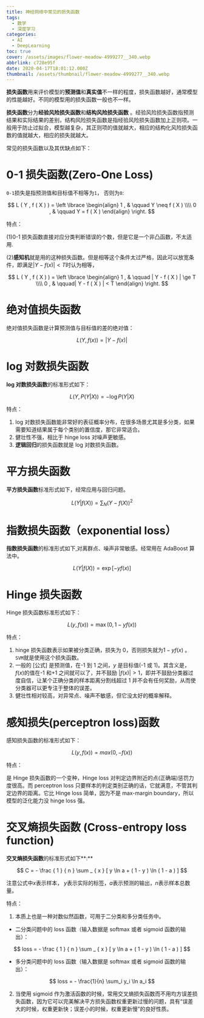 ```yaml
---
title: 神经网络中常见的损失函数
tags:
  - 数学
  - 深度学习
categories:
  - AI
  - DeepLearning
toc: true
cover: /assets/images/flower-meadow-4999277__340.webp
abbrlink: c728e95f
date: 2020-04-17T18:01:12.000Z
thumbnail: /assets/thumbnail/flower-meadow-4999277__340.webp
---
```


**损失函数**用来评价模型的**预测值**和**真实值**不一样的程度，损失函数越好，通常模型的性能越好。不同的模型用的损失函数一般也不一样。

**损失函数**分为**经验风险损失函数**和**结构风险损失函数**
。经验风险损失函数指预测结果和实际结果的差别，结构风险损失函数是指经验风险损失函数加上正则项。一般用于防止过拟合，模型越复杂，其正则项的值就越大，相应的结构化风险损失函数的值就越大，相应的损失就越大。

常见的损失函数以及其优缺点如下：

<!-- more -->

# 0-1 损失函数(Zero-One Loss)

`0-1`损失是指预测值和目标值不相等为`1`， 否则为`0`:

$$
L ( Y , f ( X ) ) = \left \lbrace
\begin{align}
1 , & \qquad Y \neq f ( X )  \\\\
0 , & \qquad Y = f ( X )
\end{align}
\right.
$$

特点：

(1)0-1 损失函数直接对应分类判断错误的个数，但是它是一个非凸函数，不太适用.

(2)**感知机**就是用的这种损失函数。但是相等这个条件太过严格，因此可以放宽条件，即满足$|Y - f(x)| < T$时认为相等，

$$
L ( Y , f ( X ) ) = \left \lbrace
\begin{align}
1 , & \qquad | Y - f ( X ) | \ge T \\\\
0 , & \qquad| Y - f ( X ) | < T
\end{align}
\right.
$$

# 绝对值损失函数

绝对值损失函数是计算预测值与目标值的差的绝对值：

$$
L(Y, f(x)) = |Y - f(x)|
$$

# log 对数损失函数

**log 对数损失函数**的标准形式如下：

$$
L(Y, P(Y|X)) = -\log P(Y|X)
$$

特点：

1. log 对数损失函数能非常好的表征概率分布，在很多场景尤其是多分类，如果需要知道结果属于每个类别的置信度，那它非常适合。
2. 健壮性不强，相比于 hinge loss 对噪声更敏感。
3. **逻辑回归**的损失函数就是 log 对数损失函数。

# 平方损失函数

**平方损失函数**标准形式如下，经常应用与回归问题。

$$
L ( Y | f ( X ) ) = \sum _ { N } ( Y - f ( X ) ) ^ { 2 }
$$

# 指数损失函数（exponential loss）

**指数损失函数**的标准形式如下,对离群点、噪声非常敏感。经常用在 AdaBoost 算法中。

$$
L(Y|f(X)) = \exp[-yf(x)]
$$

# Hinge 损失函数

Hinge 损失函数标准形式如下：

$$
L(y, f(x)) = \max(0, 1-yf(x))
$$

特点：

1. hinge 损失函数表示如果被分类正确，损失为 0，否则损失就为$1-yf(x)$ 。`SVM`就是使用这个损失函数。
2. 一般的 [公式] 是预测值，在-1 到 1 之间，$y$ 是目标值(-1 或 1)。其含义是，$f(x)$的值在-1 和+1 之间就可以了，并不鼓励 $|f(
   x)| > 1$，即并不鼓励分类器过度自信，让某个正确分类的样本距离分割线超过 1 并不会有任何奖励，从而使分类器可以更专注于整体的误差。
3. 健壮性相对较高，对异常点、噪声不敏感，但它没太好的概率解释。

# 感知损失(perceptron loss)函数

感知损失函数的标准形式如下：

$$
L(y, f(x)) = max(0, -f(x))
$$

特点：

是 Hinge 损失函数的一个变种，Hinge loss 对判定边界附近的点(正确端)惩罚力度很高。而 perceptron loss
只要样本的判定类别正确的话，它就满意，不管其判定边界的距离。它比 Hinge loss 简单，因为不是 max-margin boundary，所以模型的泛化能力没
hinge loss 强。

# 交叉熵损失函数 (Cross-entropy loss function)

**交叉熵损失函数**的标准形式如下**:**

$$
C = - \frac { 1 } { n } \sum _ { x } [ y \ln a + ( 1 - y ) \ln ( 1 - a ) ]
$$

注意公式中$x$表示样本， $y$表示实际的标签，$a$表示预测的输出，$n$表示样本总数量。

特点：

1. 本质上也是一种对数似然函数，可用于二分类和多分类任务中。

- 二分类问题中的 loss 函数（输入数据是 softmax 或者 sigmoid 函数的输出）：

$$
loss = - \frac { 1 } { n } \sum _ { x } [ y \ln a + ( 1 - y ) \ln ( 1 - a ) ]
$$

- 多分类问题中的 loss 函数（输入数据是 softmax 或者 sigmoid 函数的输出）：

$$
loss = - \frac{1}{n} \sum_i y_i \ln a_i
$$

2. 当使用 sigmoid 作为激活函数的时候，常用交叉熵损失函数而不用均方误差损失函数，因为它可以完美解决平方损失函数权重更新过慢的问题，具有“误差大的时候，权重更新快；误差小的时候，权重更新慢”的良好性质。
